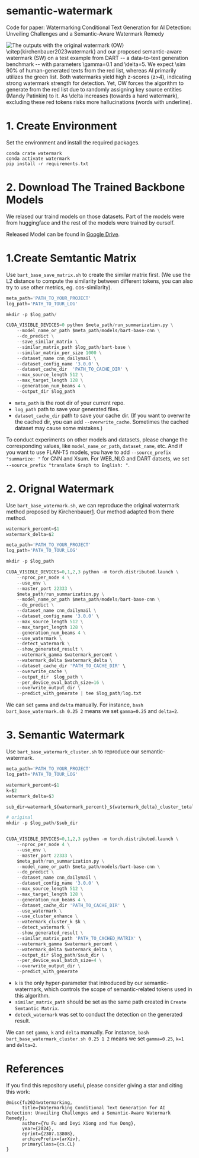 # semantic-watermark
Code for paper: Watermarking Conditional Text Generation for AI Detection: Unveiling Challenges and a Semantic-Aware Watermark Remedy

![The outputs with the original watermark (OW) \citep{kirchenbauer2023watermark} and our proposed semantic-aware watermark (SW) on a test example from DART -- a data-to-text generation benchmark -- with parameters $\gamma=0.1$ and $\delta=5$. We expect $\sim$ 90\% of human-generated texts from the red list, whereas AI primarily utilizes the green list. Both watermarks yield high $z$-scores ($z>4$), indicating strong watermark strength for detection. Yet, OW forces the algorithm to generate from the red list due to randomly assigning key source entities (Mandy Patinkin) to it. As $\delta$ increases (towards a hard watermark), excluding these red tokens risks more hallucinations (words with underline).](./watermark_example.png)

# 1. Create Environment

Set the environment and install the required packages.

```
conda crate watermark
conda activate watermark
pip install -r requirements.txt
```
# 2. Download The Trained Backbone Models
We relased our traind models on those datasets. Part of the models were from huggingface and the rest of the models were trained by ourself.

Released Model can be found in [Google Drive]().


# 1.Create Semtantic Matrix
Use `bart_base_save_matrix.sh` to create the similar matrix first. (We use the L2 distance to compute the similarity between different tokens, you can also try to use other metrics, eg. cos-similarity). 
```python
meta_path='PATH_TO_YOUR_PROJECT'
log_path='PATH_TO_TOUR_LOG'

mkdir -p $log_path/

CUDA_VISIBLE_DEVICES=0 python $meta_path/run_summarization.py \
    --model_name_or_path $meta_path/models/bart-base-cnn \
    --do_predict \
    --save_similar_matrix \
    --similar_matrix_path $log_path/bart-base \
    --similar_matrix_per_size 1000 \
    --dataset_name cnn_dailymail \
    --dataset_config_name '3.0.0' \
    --dataset_cache_dir  'PATH_TO_CACHE_DIR' \
    --max_source_length 512 \
    --max_target_length 128 \
    --generation_num_beams 4 \
    --output_dir $log_path
```
+ `meta_path` is the root dir of your current repo.  
+ `log_path` path to save your generated files.
+ `dataset_cache_dir` path to save your cache dir. (If you want to overwrite the cached dir, you can add `--overwrite_cache`. Sometimes the cached dataset may cause some mistakes.)

To conduct experiments on other models and datasets, please change the corresponding values, like `model_name_or_path`, `dataset_name`, etc. And if you want to use FLAN-T5 models, you have to add `--source_prefix "summarize: "` for CNN and Xsum. For WEB_NLG and DART datsets, we set `--source_prefix "translate Graph to English: "`.

# 2. Orignal Watermark

Use `bart_base_watermark.sh`, we can reproduce the original watermark method proposed by Kirchenbauer[1](https://arxiv.org/abs/2301.10226). Our method adapted from there method.
```python
watermark_percent=$1
watermark_delta=$2

meta_path='PATH_TO_YOUR_PROJECT'
log_path='PATH_TO_TOUR_LOG'

mkdir -p $log_path

CUDA_VISIBLE_DEVICES=0,1,2,3 python -m torch.distributed.launch \
    --nproc_per_node 4 \
    --use_env \
    --master_port 22333 \
    $meta_path/run_summarization.py \
    --model_name_or_path $meta_path/models/bart-base-cnn \
    --do_predict \
    --dataset_name cnn_dailymail \
    --dataset_config_name '3.0.0' \
    --max_source_length 512 \
    --max_target_length 128 \
    --generation_num_beams 4 \
    --use_watermark \
    --detect_watermark \
    --show_generated_result \
    --watermark_gamma $watermark_percent \
    --watermark_delta $watermark_delta \
    --dataset_cache_dir 'PATH_TO_CACHE_DIR' \
    --overwrite_cache \
    --output_dir  $log_path \
    --per_device_eval_batch_size=16 \
    --overwrite_output_dir \
    --predict_with_generate | tee $log_path/log.txt
```
We can set `gamma` and `delta` manually. For instance, `bash bart_base_watermark.sh 0.25 2` means we set `gamma=0.25` and `delta=2`.

# 3. Semantic Watermark
Use `bart_base_watermark_cluster.sh` to reproduce our semantic-watermark.

```python
meta_path='PATH_TO_YOUR_PROJECT'
log_path='PATH_TO_TOUR_LOG'

watermark_percent=$1
k=$2
watermark_delta=$3

sub_dir=watermark_${watermark_percent}_${watermark_delta}_cluster_total_${k}

# original
mkdir -p $log_path/$sub_dir


CUDA_VISIBLE_DEVICES=0,1,2,3 python -m torch.distributed.launch \
    --nproc_per_node 4 \
    --use_env \
    --master_port 22333 \
    $meta_path/run_summarization.py \
    --model_name_or_path $meta_path/models/bart-base-cnn \
    --do_predict \
    --dataset_name cnn_dailymail \
    --dataset_config_name '3.0.0' \
    --max_source_length 512 \
    --max_target_length 128 \
    --generation_num_beams 4 \
    --dataset_cache_dir 'PATH_TO_CACHE_DIR' \
    --use_watermark \
    --use_cluster_enhance \
    --watermark_cluster_k $k \
    --detect_watermark \
    --show_generated_result \
    --similar_matrix_path 'PATH_TO_CACHED_MATRIX' \
    --watermark_gamma $watermark_percent \
    --watermark_delta $watermark_delta \
    --output_dir $log_path/$sub_dir \
    --per_device_eval_batch_size=4 \
    --overwrite_output_dir \
    --predict_with_generate 
```
+ `k` is the only hyper-parameter that introduced by our semantic-watermark, which controls the scope of semantic-related tokens used in this algorithm.
+ `similar_matrix_path` should be set as the same path created in `Create Semtantic Matrix`.
+ `deteck_watermark` was set to conduct the detection on the generated result.


We can set `gamma`, `k` and `delta` manually. For instance, `bash bart_base_watermark_cluster.sh 0.25 1 2` means we set `gamma=0.25`, `k=1` and `delta=2`.

# References
If you find this repository useful, please consider giving a star and citing this work:
```
@misc{fu2024watermarking,
      title={Watermarking Conditional Text Generation for AI Detection: Unveiling Challenges and a Semantic-Aware Watermark Remedy}, 
      author={Yu Fu and Deyi Xiong and Yue Dong},
      year={2024},
      eprint={2307.13808},
      archivePrefix={arXiv},
      primaryClass={cs.CL}
}
```